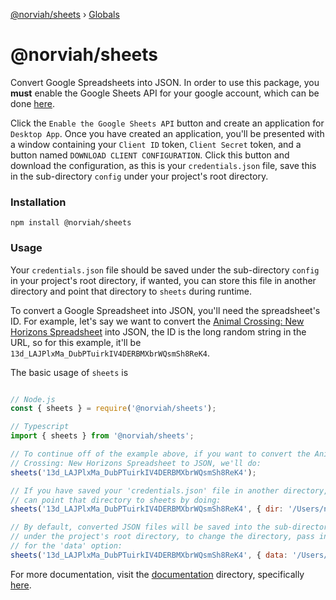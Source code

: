 [@norviah/sheets](README.md) › [Globals](globals.md)

# @norviah/sheets

Convert Google Spreadsheets into JSON. In order to use this package, you **must** enable the Google Sheets API for your google account, which can be done [here](https://developers.google.com/sheets/api/quickstart/nodejs#step_1_turn_on_the).

Click the `Enable the Google Sheets API` button and create an application for `Desktop App`. Once you have created an application, you'll be presented with a window containing your `Client ID` token, `Client Secret` token, and a button named `DOWNLOAD CLIENT CONFIGURATION`. Click this button and download the configuration, as this is your `credentials.json` file, save this in the sub-directory `config` under your project's root directory.

### Installation

```
npm install @norviah/sheets
```

### Usage

Your `credentials.json` file should be saved under the sub-directory `config` in your project's root directory, if wanted, you can store this file in another directory and point that directory to `sheets` during runtime.

To convert a Google Spreadsheet into JSON, you'll need the spreadsheet's ID. For example, let's say we want to convert the [Animal Crossing: New Horizons Spreadsheet](https://tinyurl.com/acnh-sheet) into JSON, the ID is the long random string in the URL, so for this example, it'll be `13d_LAJPlxMa_DubPTuirkIV4DERBMXbrWQsmSh8ReK4`.

The basic usage of `sheets` is

```javascript

// Node.js
const { sheets } = require('@norviah/sheets');

// Typescript
import { sheets } from '@norviah/sheets';

// To continue off of the example above, if you want to convert the Animal
// Crossing: New Horizons Spreadsheet to JSON, we'll do:
sheets('13d_LAJPlxMa_DubPTuirkIV4DERBMXbrWQsmSh8ReK4');

// If you have saved your 'credentials.json' file in another directory, you
// can point that directory to sheets by doing:
sheets('13d_LAJPlxMa_DubPTuirkIV4DERBMXbrWQsmSh8ReK4', { dir: '/Users/norviah/Documents/config/' });

// By default, converted JSON files will be saved into the sub-directory 'data'
// under the project's root directory, to change the directory, pass in a value
// for the 'data' option:
sheets('13d_LAJPlxMa_DubPTuirkIV4DERBMXbrWQsmSh8ReK4', { data: '/Users/norviah/Desktop' });

```

For more documentation, visit the [documentation](https://github.com/Norviah/sheets/blob/master/docs) directory, specifically [here](https://github.com/Norviah/sheets/blob/master/docs/modules/_index_.md).
